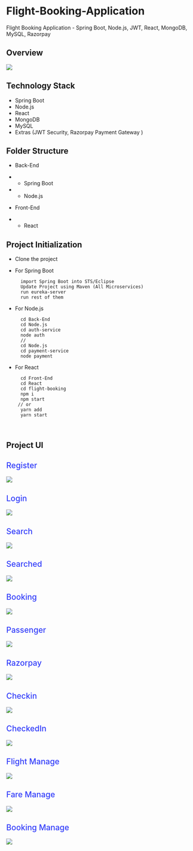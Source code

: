 # Flight-Booking-Application
Flight Booking Application - Spring Boot, Node.js, JWT, React, MongoDB, MySQL, Razorpay


## Overview
</div>


  <img src='./Source/Images/Diagram.png'>

</div>



## Technology Stack

- Spring Boot
- Node.js
- React
- MongoDB
- MySQL
- Extras (JWT Security, Razorpay Payment Gateway )

## Folder Structure

- Back-End
- - Spring Boot
- - Node.js

- Front-End
- - React


## Project Initialization

- Clone the project

- For Spring Boot

        import Spring Boot into STS/Eclipse
        Update Project using Maven (All Microservices)
        run eureka-server
        run rest of them
        

- For Node.js

        cd Back-End
        cd Node.js
        cd auth-service
        node auth
        //
        cd Node.js
        cd payment-service
        node payment

- For React

        cd Front-End
        cd React
        cd flight-booking
        npm i
        npm start
       // or
        yarn add
        yarn start


<br>

## Project UI

<div>

<h2 style="color: #323dfa; font-weight:500"> Register </h2>

  <img src='./Source/Images/1.Register.png'>

</div>

<div>

<h2 style="color: #323dfa; font-weight:500"> Login </h2>

  <img src='./Source/Images/2.Login.png'>

</div>

<div>

<h2 style="color: #323dfa; font-weight:500"> Search </h2>

  <img src='./Source/Images/3.Search.png'>

</div>

<div>

<h2 style="color: #323dfa; font-weight:500"> Searched </h2>

  <img src='./Source/Images/4.Searched.png'>

</div>

<div>

<h2 style="color: #323dfa; font-weight:500"> Booking </h2>

  <img src='./Source/Images/5.Booking.png'>

</div>

<div>

<h2 style="color: #323dfa; font-weight:500"> Passenger </h2>

  <img src='./Source/Images/6.Passenger.png'>

</div>

<div>

<h2 style="color: #323dfa; font-weight:500"> Razorpay </h2>

  <img src='./Source/Images/7.Razorpay.png'>

</div>

<div>

<h2 style="color: #323dfa; font-weight:500"> Checkin </h2>

  <img src='./Source/Images/8.Checkin.png'>

</div>

<div>

<h2 style="color: #323dfa; font-weight:500"> CheckedIn </h2>

  <img src='./Source/Images/9.CheckedIn.png'>

</div>

<div>

<h2 style="color: #323dfa; font-weight:500"> Flight Manage </h2>

  <img src='./Source/Images/10.AdminFlights.png'>

</div>

<div>

<h2 style="color: #323dfa; font-weight:500"> Fare Manage </h2>

  <img src='./Source/Images/11.AdminFares.png'>

</div>

<h2 style="color: #323dfa; font-weight:500"> Booking Manage </h2>

  <img src='./Source/Images/12.AdminBookings.png'>

</div>

